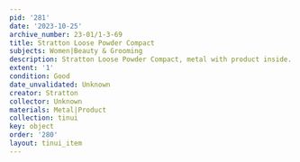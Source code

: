 ```yaml
---
pid: '281'
date: '2023-10-25'
archive_number: 23-01/1-3-69
title: Stratton Loose Powder Compact
subjects: Women|Beauty & Grooming
description: Stratton Loose Powder Compact, metal with product inside.
extent: '1'
condition: Good
date_unvalidated: Unknown
creator: Stratton
collector: Unknown
materials: Metal|Product
collection: tinui
key: object
order: '280'
layout: tinui_item
---
```

